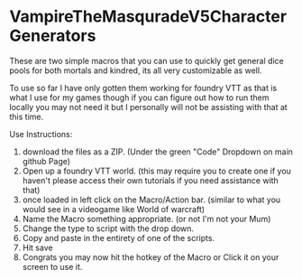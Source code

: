 # VampireTheMasquradeV5CharacterGenerators
These are two simple macros that you can use to quickly get general dice pools for both mortals and kindred, its all very customizable as well.

To use so far I have only gotten them working for foundry VTT as that is what I use for my games though if you can figure out how to run them locally you may not need it but I personally will not 
be assisting with that at this time.

Use Instructions:
1. download the files as a ZIP. (Under the green "Code" Dropdown on main github Page)
2. Open up a foundry VTT world. (this may require you to create one if you haven't please access their own tutorials if you need assistance with that)
3. once loaded in left click on the Macro/Action bar. (similar to what you would see in a videogame like World of warcraft)
4. Name the Macro something appropriate. (or not I'm not your Mum)
5. Change the type to script with the drop down.
6. Copy and paste in the entirety of one of the scripts.
7. Hit save
8. Congrats you may now hit the hotkey of the Macro or Click it on your screen to use it. 
